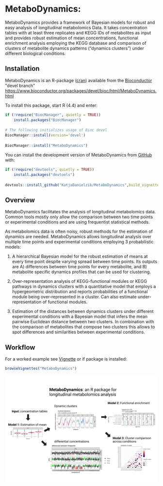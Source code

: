 
# MetaboDynamics:

MetaboDynamics provides a framework of Bayesian models for robust and
easy analysis of longitudinal metabolomics Data. It takes concentration
tables with at least three replicates and KEGG IDs of metabolites as input
and provides robust estimation of mean concentrations, functional enrichment
analysis employing the KEGG database and comparison of clusters of metabolite
dynamics patterns (“dynamics clusters”) under different biological
conditions.

## Installation

MetaboDynamics is an R-package ([cran](https://cran.r-project.org/)) available
from the [Bioconductor](https://www.bioconductor.org) "devel branch" https://www.bioconductor.org/packages/devel/bioc/html/MetaboDynamics.html 

To install this package, start R (4.4) and enter:

``` r
if (!require("BiocManager", quietly = TRUE))
    install.packages("BiocManager")

# The following initializes usage of Bioc devel
BiocManager::install(version='devel')

BiocManager::install("MetaboDynamics")
```
You can install the development version of MetaboDynamics from
[GitHub](https://github.com/) with:

``` r
if (!require("devtools", quietly = TRUE))
    install.packages("devtools")

devtools::install_github("KatjaDanielzik/MetaboDynamics",build_vignettes=TRUE)

```


## Overview

MetaboDynamics facilitates the analysis of longitudinal metabolomics
data. Common tools mostly only allow the comparison between two time
points or experimental conditions and are using frequentist statistical
methods.

As metabolomics data is often noisy, robust methods for the estimation
of dynamics are needed. MetaboDynamics allows longitudinal analysis over
multiple time points and experimental conditions employing 3
probabilistic models:

1)  A hierarchical Bayesian model for the robust estimation of means at
    every time point despite varying spread between time points. Its
    outputs are A) differences between time points for every metabolite,
    and B) metabolite specific dynamics profiles that can be used for
    clustering.

2)  Over-representation analysis of KEGG-functional modules or KEGG pathways
    in dynamics clusters with a quantitative model that employs a hypergeometric
    distribution and reports probabilities of a functional module being
    over-represented in a cluster. Can also estimate
    under-representation of functional modules.

3)  Estimation of the distances between dynamics clusters under
    different experimental conditions with a Bayesian model that infers
    the mean pairwise Euclidean distance between two clusters. In
    combination with the comparison of metabolites that compose two
    clusters this allows to spot differences and similarities between
    experimental conditions.

## Workflow

For a worked example see [Vignette](https://www.bioconductor.org/packages/devel/bioc/vignettes/MetaboDynamics/inst/doc/MetaboDynamics.html) or if package is installed:

``` r
browseVignettes("MetaboDynamics")
```

![](man/figures/README-MetaboDynamics_pitch.png)
